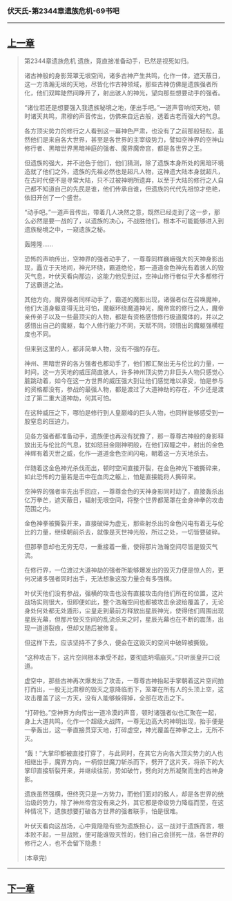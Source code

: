 ### 伏天氏-第2344章遗族危机-69书吧

--------
[上一章](./7b3e47ab77c269b220be4cd5450062ff.md)
--------


>
>
>
>第2344章遗族危机
>遗族，竟直接准备动手，已然是视死如归。
>
>诸古神般的身影笼罩无垠空间，诸多古神产生共鸣，化作一体，遮天蔽日，这一方浩瀚无垠的天地，尽皆化作古神领域，那些古神仿佛是遗族强者所化，他们双眸陡然间睁开了，射出骇人的神光，望向那些想要动手的强者。
>
>“诸位若还是想要强入我遗族秘境之地，便出手吧。”一道声音响彻天地，顿时诸天共鸣，肃穆的声音传出，仿佛来自远古般，透着古老而强大的气息。
>
>各方顶尖势力的修行之人看到这一幕神色严肃，也没有了之前那般轻松，虽然他们是来自各大世界，甚至是各世界的主宰级势力，譬如空神界的空神山修行者、黑暗世界黑暗神庭的强者、魔界魔帝宫，都是各世界之王。
>
>但遗族的强大，并不逊色于他们，他们猜测，除了遗族本身所处的黑暗环境造就了他们之外，遗族的先祖必然也是超凡人物，这神遗大陆本身就超凡，在古时代便不是寻常大陆，只不过被神明所遗弃，以至于大陆的修行之人自己都不知道自己的先民是谁，他们传承自谁，但遗族的代代先祖惊才绝艳，依旧开创了一个盛世。
>
>“动手吧。”一道声音传出，带着几人决然之意，既然已经走到了这一步，那么必然是要一战的了，以遗族的决心，不战胜他们，根本不可能能够进入到遗族秘境之中，一窥遗族之秘。
>
>轰隆隆……
>
>恐怖的声响传出，空神界的强者动手了，一尊尊同样巍峨强大的天神身影出现，矗立于天地间，神光环绕，霸道绝伦，那一道道金色神光有着骇人的毁灭气息，叶伏天看向那边，这能力他见到过，空神山修行者似乎大多都修行了这霸道之法。
>
>其他方向，魔界强者同样动手了，霸道的魔影出现，诸强者似在召唤魔神，他们大道身躯变得无比可怕，魔躯环绕魔道神光，魔帝宫的修行之人，魔帝亲传弟子以及一些最顶尖的人物，都是有资格感悟修行极道魔体的，并以之感悟出自己的魔躯，每个人修行能力不同，天赋不同，领悟出的魔躯强横程度也不同。
>
>但来到这里的人，都非简单人物，没有不强的存在。
>
>神州、黑暗世界的各方强者也都动手了，他们都汇聚出无与伦比的力量，一时间，这一方天地的威压简直骇人，许多神州顶尖势力非巨头人物只感觉心脏跳动着，如今在这一方世界的威压强大到让他们感觉难以承受，怕是参与的资格都没有，参战的最强人物，都是渡过了大道神劫的存在，不少还是渡过了第二重大道神劫，何其可怕。
>
>在这种威压之下，哪怕是修行到人皇巅峰的巨头人物，也同样能够感受到一股窒息的压迫力。
>
>见各方强者都准备动手，遗族便也再没有犹豫了，那一尊尊古神般的身影释放出无与伦比的气息，犹如怒目金刚神明般，在他们双瞳之中，射出的金色神辉有着灭世之威，化作一道道金色空间闪电，朝着这一方天地杀去。
>
>伴随着这金色神光杀伐而出，顿时空间直接开裂，在金色神光下被撕碎来，如此恐怖的力量若是击中在血肉之躯上，怕是直接能将人撕碎来。
>
>空神界的强者率先出手回应，一尊尊金色的天神身影同时动了，直接轰杀出亿万拳芒，遮天蔽日，辐射无垠空间，将整个世界都笼罩在金身神拳的攻击范围之内。
>
>金色神拳被撕裂开来，直接破碎为虚无，那些射杀出的金色闪电有着无与伦比的力量，继续朝前杀去，就像是灭世神光般，所过之处，一切皆要破碎。
>
>但那拳意却也无穷无尽，一重接着一重，使得那片浩瀚空间尽皆是毁灭气流。
>
>在修行界，一位渡过大道神劫的强者所能够爆发出的毁灭力便是惊人的，更何况诸多强者同时出手，无法想象这股力量会有多强横。
>
>叶伏天他们没有参战，强横的攻击也没有直接攻击向他们所在的位置，这片战场实则很大，但即便如此，整个浩瀚空间也都被攻击余波给覆盖了，无论身处何处都无处遁形，尘皇走到最前方释放出星辰神光，使得他们周围出现星辰光幕，但那片毁灭空间的乱流杀来之时，星辰光幕也在不断的震荡，出现一道道裂痕，但却又随后被修复。
>
>但这样下去，应该坚持不了多久，便会在这毁灭的空间中破碎被撕毁。
>
>“这种攻击下，这片空间根本承受不起，要彻底坍塌崩灭。”只听辰皇开口说道。
>
>虚空中，那些古神再次爆发出了攻击，一尊尊古神抬起手掌朝着这片空间拍打而出，一股无比肃穆的毁灭之意降临而下，笼罩在所有人的头顶上空，这攻击覆盖了这一方天，没有人能够躲得掉，全部在攻击之下。
>
>“打碎他。”空神界方向传出一道冷漠的声音，顿时诸强者似也汇聚在一起，身上大道共鸣，化作一个超级大战阵，一尊无边高大的神明出现，抬手便是一拳轰出，这一拳直接贯穿天地，打碎虚空，神光覆盖在神拳之上，无所不灭。
>
>“轰！”大掌印都被直接打穿了，与此同时，在其它方向各大顶尖势力的人也相继出手，魔界方向，一柄惊世魔刀斩杀而下，劈开了这片天，将杀下的大掌印直接斩裂开来，并继续往前，势如破竹，劈向对方所凝聚而生的古神身影。
>
>遗族虽然强横，但终究只是一方势力，而他们面对的敌人，却是各世界的统治级的势力，除了神州帝宫没有来之外，其它都是帝级势力降临而至，在这种情况下，遗族想要打破各方世界的强者联手，怕是很难。
>
>叶伏天看向这战场，心中竟隐隐有些为遗族担心，这一战对于遗族而言，根本败不起，一旦战败，便可能谁毁灭性的，他们自己会拼死一战，各世界的修行之人，也不会留下隐患！
>
>(本章完)
>
>

--------
[下一章](./265c928d74db59065597c5466319e7a9.md)
--------
